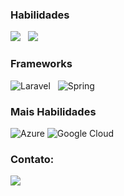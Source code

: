 <!-- ### Hi, I'm Ezequiel -->

### Habilidades
<div>
<img src="https://img.shields.io/badge/php-777BB4?style=for-the-badge&logo=php&logoColor=white"/>  &nbsp;
<img src="https://img.shields.io/badge/java-%23ED8B00.svg?style=for-the-badge&logo=openjdk&logoColor=white"/> &nbsp;
</div>

### Frameworks
![Laravel](https://img.shields.io/badge/laravel-%23FF2D20.svg?style=for-the-badge&logo=laravel&logoColor=white) &nbsp;
![Spring](https://img.shields.io/badge/spring-%236DB33F.svg?style=for-the-badge&logo=spring&logoColor=white) &nbsp;

### Mais Habilidades
![Azure](https://img.shields.io/badge/Azure-blue?style=for-the-badge&logo=microsoft%20azure&logoColor=blue&labelColor=FFFFFF&link=https%3A%2F%2Fimages.app.goo.gl%2FK7PN1jYJd57x4q7A8)
![Google Cloud](https://img.shields.io/badge/google%20cloud-%230db7ed.svg?style=for-the-badge&logo=googlecloud&logoColor=white)

### Contato:

<div> 
<a href="https://br.linkedin.com/in/ezequiel-samuel-681b32270?trk=people-guest_people_search-card" target="_blank"><img src="https://img.shields.io/badge/-LinkedIn-%230077B5?style=for-the-badge&logo=linkedin&logoColor=white"  target="_blank">
</a>   
